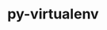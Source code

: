 ---
title: "py-virtualenv"
layout: cache
categories: [package, develop]
meta: {"versions": ["20.24.5", "20.26.5"], "compilers": ["gcc@=11.1.0", "gcc@=11.4.0", "gcc@=13.2.0", "gcc@=9.4.0", "oneapi@=2024.2.1"], "oss": ["ubuntu20.04", "ubuntu22.04", "ubuntu24.04"], "platforms": ["linux"], "targets": ["neoverse_v1", "ppc64le", "x86_64_v3"], "stacks": ["data-vis-sdk", "e4s", "e4s-neoverse_v1", "e4s-oneapi", "e4s-power", "ml-linux-x86_64-rocm", "root"], "num_specs": 90, "num_specs_by_stack": {"root": 90, "e4s-power": 20, "data-vis-sdk": 2, "e4s-neoverse_v1": 20, "e4s": 20, "e4s-oneapi": 18, "ml-linux-x86_64-rocm": 10}}
spec_details: [{"hash": "5zw5tig7sr6nca6qmlfn62o2e3j5mc74", "compiler": "gcc@=9.4.0", "versions": ["20.24.5"], "os": "ubuntu20.04", "platform": "linux", "target": "ppc64le", "variants": ["build_system=python_pip"], "stacks": ["root", "e4s-power"], "size": "-", "tarball": "https://binaries.spack.io/develop/build_cache/linux-ubuntu20.04-ppc64le/gcc-9.4.0/py-virtualenv-20.24.5/linux-ubuntu20.04-ppc64le-gcc-9.4.0-py-virtualenv-20.24.5-5zw5tig7sr6nca6qmlfn62o2e3j5mc74.spack"}, {"hash": "ga2nt3fdn2skw5rvupeswdn3fqwnonno", "compiler": "gcc@=9.4.0", "versions": ["20.26.5"], "os": "ubuntu20.04", "platform": "linux", "target": "ppc64le", "variants": ["build_system=python_pip"], "stacks": ["root", "e4s-power"], "size": "-", "tarball": "https://binaries.spack.io/develop/build_cache/linux-ubuntu20.04-ppc64le/gcc-9.4.0/py-virtualenv-20.26.5/linux-ubuntu20.04-ppc64le-gcc-9.4.0-py-virtualenv-20.26.5-ga2nt3fdn2skw5rvupeswdn3fqwnonno.spack"}, {"hash": "yd3kygeatpv564bemz7iom7unqqyl23g", "compiler": "gcc@=9.4.0", "versions": ["20.24.5"], "os": "ubuntu20.04", "platform": "linux", "target": "ppc64le", "variants": ["build_system=python_pip"], "stacks": ["root", "e4s-power"], "size": "-", "tarball": "https://binaries.spack.io/develop/build_cache/linux-ubuntu20.04-ppc64le/gcc-9.4.0/py-virtualenv-20.24.5/linux-ubuntu20.04-ppc64le-gcc-9.4.0-py-virtualenv-20.24.5-yd3kygeatpv564bemz7iom7unqqyl23g.spack"}, {"hash": "hfoie4fubn27jyhbs5ydcn3amnpjh7b6", "compiler": "gcc@=9.4.0", "versions": ["20.26.5"], "os": "ubuntu20.04", "platform": "linux", "target": "ppc64le", "variants": ["build_system=python_pip"], "stacks": ["root", "e4s-power"], "size": "-", "tarball": "https://binaries.spack.io/develop/build_cache/linux-ubuntu20.04-ppc64le/gcc-9.4.0/py-virtualenv-20.26.5/linux-ubuntu20.04-ppc64le-gcc-9.4.0-py-virtualenv-20.26.5-hfoie4fubn27jyhbs5ydcn3amnpjh7b6.spack"}, {"hash": "7swpr5l4esthw73dvdbpc6hpih3s63jr", "compiler": "gcc@=9.4.0", "versions": ["20.26.5"], "os": "ubuntu20.04", "platform": "linux", "target": "ppc64le", "variants": ["build_system=python_pip"], "stacks": ["root", "e4s-power"], "size": "-", "tarball": "https://binaries.spack.io/develop/build_cache/linux-ubuntu20.04-ppc64le/gcc-9.4.0/py-virtualenv-20.26.5/linux-ubuntu20.04-ppc64le-gcc-9.4.0-py-virtualenv-20.26.5-7swpr5l4esthw73dvdbpc6hpih3s63jr.spack"}, {"hash": "eq274yjxnj4uedmuwbsa34nupfgws2cg", "compiler": "gcc@=9.4.0", "versions": ["20.24.5"], "os": "ubuntu20.04", "platform": "linux", "target": "ppc64le", "variants": ["build_system=python_pip"], "stacks": ["root", "e4s-power"], "size": "-", "tarball": "https://binaries.spack.io/develop/build_cache/linux-ubuntu20.04-ppc64le/gcc-9.4.0/py-virtualenv-20.24.5/linux-ubuntu20.04-ppc64le-gcc-9.4.0-py-virtualenv-20.24.5-eq274yjxnj4uedmuwbsa34nupfgws2cg.spack"}, {"hash": "xy4uirkj6cwoas4r4b77ncffsmtdhw3l", "compiler": "gcc@=9.4.0", "versions": ["20.26.5"], "os": "ubuntu20.04", "platform": "linux", "target": "ppc64le", "variants": ["build_system=python_pip"], "stacks": ["root", "e4s-power"], "size": "-", "tarball": "https://binaries.spack.io/develop/build_cache/linux-ubuntu20.04-ppc64le/gcc-9.4.0/py-virtualenv-20.26.5/linux-ubuntu20.04-ppc64le-gcc-9.4.0-py-virtualenv-20.26.5-xy4uirkj6cwoas4r4b77ncffsmtdhw3l.spack"}, {"hash": "7mntcped3ud7fclf7pilhbbqwcj6czne", "compiler": "gcc@=9.4.0", "versions": ["20.24.5"], "os": "ubuntu20.04", "platform": "linux", "target": "ppc64le", "variants": ["build_system=python_pip"], "stacks": ["root", "e4s-power"], "size": "-", "tarball": "https://binaries.spack.io/develop/build_cache/linux-ubuntu20.04-ppc64le/gcc-9.4.0/py-virtualenv-20.24.5/linux-ubuntu20.04-ppc64le-gcc-9.4.0-py-virtualenv-20.24.5-7mntcped3ud7fclf7pilhbbqwcj6czne.spack"}, {"hash": "ii5iz6hhrhxxrspeqmnlhhl2y247nfz7", "compiler": "gcc@=9.4.0", "versions": ["20.26.5"], "os": "ubuntu20.04", "platform": "linux", "target": "ppc64le", "variants": ["build_system=python_pip"], "stacks": ["root", "e4s-power"], "size": "-", "tarball": "https://binaries.spack.io/develop/build_cache/linux-ubuntu20.04-ppc64le/gcc-9.4.0/py-virtualenv-20.26.5/linux-ubuntu20.04-ppc64le-gcc-9.4.0-py-virtualenv-20.26.5-ii5iz6hhrhxxrspeqmnlhhl2y247nfz7.spack"}, {"hash": "xzgd32jefdzeemvcfqt4ny2pduwma7c4", "compiler": "gcc@=9.4.0", "versions": ["20.26.5"], "os": "ubuntu20.04", "platform": "linux", "target": "ppc64le", "variants": ["build_system=python_pip"], "stacks": ["root", "e4s-power"], "size": "-", "tarball": "https://binaries.spack.io/develop/build_cache/linux-ubuntu20.04-ppc64le/gcc-9.4.0/py-virtualenv-20.26.5/linux-ubuntu20.04-ppc64le-gcc-9.4.0-py-virtualenv-20.26.5-xzgd32jefdzeemvcfqt4ny2pduwma7c4.spack"}, {"hash": "lo34fkxnl3fgwhho5folqumz52radz6g", "compiler": "gcc@=9.4.0", "versions": ["20.26.5"], "os": "ubuntu20.04", "platform": "linux", "target": "ppc64le", "variants": ["build_system=python_pip"], "stacks": ["root", "e4s-power"], "size": "-", "tarball": "https://binaries.spack.io/develop/build_cache/linux-ubuntu20.04-ppc64le/gcc-9.4.0/py-virtualenv-20.26.5/linux-ubuntu20.04-ppc64le-gcc-9.4.0-py-virtualenv-20.26.5-lo34fkxnl3fgwhho5folqumz52radz6g.spack"}, {"hash": "akw44fhun7fxc65u7v64ydi5e5a4sxzl", "compiler": "gcc@=9.4.0", "versions": ["20.26.5"], "os": "ubuntu20.04", "platform": "linux", "target": "ppc64le", "variants": ["build_system=python_pip"], "stacks": ["root", "e4s-power"], "size": "-", "tarball": "https://binaries.spack.io/develop/build_cache/linux-ubuntu20.04-ppc64le/gcc-9.4.0/py-virtualenv-20.26.5/linux-ubuntu20.04-ppc64le-gcc-9.4.0-py-virtualenv-20.26.5-akw44fhun7fxc65u7v64ydi5e5a4sxzl.spack"}, {"hash": "ghvzbox5gacskqh3ddknhvxo4mii6g2t", "compiler": "gcc@=9.4.0", "versions": ["20.24.5"], "os": "ubuntu20.04", "platform": "linux", "target": "ppc64le", "variants": ["build_system=python_pip"], "stacks": ["root", "e4s-power"], "size": "-", "tarball": "https://binaries.spack.io/develop/build_cache/linux-ubuntu20.04-ppc64le/gcc-9.4.0/py-virtualenv-20.24.5/linux-ubuntu20.04-ppc64le-gcc-9.4.0-py-virtualenv-20.24.5-ghvzbox5gacskqh3ddknhvxo4mii6g2t.spack"}, {"hash": "aihykgdy2alo4dwgpcte76w4tgqkmcro", "compiler": "gcc@=9.4.0", "versions": ["20.26.5"], "os": "ubuntu20.04", "platform": "linux", "target": "ppc64le", "variants": ["build_system=python_pip"], "stacks": ["root", "e4s-power"], "size": "-", "tarball": "https://binaries.spack.io/develop/build_cache/linux-ubuntu20.04-ppc64le/gcc-9.4.0/py-virtualenv-20.26.5/linux-ubuntu20.04-ppc64le-gcc-9.4.0-py-virtualenv-20.26.5-aihykgdy2alo4dwgpcte76w4tgqkmcro.spack"}, {"hash": "vfpl4qvjikkuxlyib4fc5wiou5kltusl", "compiler": "gcc@=9.4.0", "versions": ["20.26.5"], "os": "ubuntu20.04", "platform": "linux", "target": "ppc64le", "variants": ["build_system=python_pip"], "stacks": ["root", "e4s-power"], "size": "-", "tarball": "https://binaries.spack.io/develop/build_cache/linux-ubuntu20.04-ppc64le/gcc-9.4.0/py-virtualenv-20.26.5/linux-ubuntu20.04-ppc64le-gcc-9.4.0-py-virtualenv-20.26.5-vfpl4qvjikkuxlyib4fc5wiou5kltusl.spack"}, {"hash": "eg76tscvj6u4c7ty3ns3n6c54gfwp2j7", "compiler": "gcc@=9.4.0", "versions": ["20.24.5"], "os": "ubuntu20.04", "platform": "linux", "target": "ppc64le", "variants": ["build_system=python_pip"], "stacks": ["root", "e4s-power"], "size": "-", "tarball": "https://binaries.spack.io/develop/build_cache/linux-ubuntu20.04-ppc64le/gcc-9.4.0/py-virtualenv-20.24.5/linux-ubuntu20.04-ppc64le-gcc-9.4.0-py-virtualenv-20.24.5-eg76tscvj6u4c7ty3ns3n6c54gfwp2j7.spack"}, {"hash": "pqzaoy33o4lau7576vr4g5oxw2mnk4ig", "compiler": "gcc@=9.4.0", "versions": ["20.26.5"], "os": "ubuntu20.04", "platform": "linux", "target": "ppc64le", "variants": ["build_system=python_pip"], "stacks": ["root", "e4s-power"], "size": "-", "tarball": "https://binaries.spack.io/develop/build_cache/linux-ubuntu20.04-ppc64le/gcc-9.4.0/py-virtualenv-20.26.5/linux-ubuntu20.04-ppc64le-gcc-9.4.0-py-virtualenv-20.26.5-pqzaoy33o4lau7576vr4g5oxw2mnk4ig.spack"}, {"hash": "hrfxt6o67sovt43udqi2ugxa4fuhzitj", "compiler": "gcc@=9.4.0", "versions": ["20.26.5"], "os": "ubuntu20.04", "platform": "linux", "target": "ppc64le", "variants": ["build_system=python_pip"], "stacks": ["root", "e4s-power"], "size": "-", "tarball": "https://binaries.spack.io/develop/build_cache/linux-ubuntu20.04-ppc64le/gcc-9.4.0/py-virtualenv-20.26.5/linux-ubuntu20.04-ppc64le-gcc-9.4.0-py-virtualenv-20.26.5-hrfxt6o67sovt43udqi2ugxa4fuhzitj.spack"}, {"hash": "5zmzng6aoqwsttt5tyqnttpa4ypnj2j5", "compiler": "gcc@=9.4.0", "versions": ["20.24.5"], "os": "ubuntu20.04", "platform": "linux", "target": "ppc64le", "variants": ["build_system=python_pip"], "stacks": ["root", "e4s-power"], "size": "-", "tarball": "https://binaries.spack.io/develop/build_cache/linux-ubuntu20.04-ppc64le/gcc-9.4.0/py-virtualenv-20.24.5/linux-ubuntu20.04-ppc64le-gcc-9.4.0-py-virtualenv-20.24.5-5zmzng6aoqwsttt5tyqnttpa4ypnj2j5.spack"}, {"hash": "73f4i5qpjot7m4iyit53esq45qklenmh", "compiler": "gcc@=9.4.0", "versions": ["20.24.5"], "os": "ubuntu20.04", "platform": "linux", "target": "ppc64le", "variants": ["build_system=python_pip"], "stacks": ["root", "e4s-power"], "size": "-", "tarball": "https://binaries.spack.io/develop/build_cache/linux-ubuntu20.04-ppc64le/gcc-9.4.0/py-virtualenv-20.24.5/linux-ubuntu20.04-ppc64le-gcc-9.4.0-py-virtualenv-20.24.5-73f4i5qpjot7m4iyit53esq45qklenmh.spack"}, {"hash": "2v23obfu42cs72e5swepd6hprohygq63", "compiler": "gcc@=11.1.0", "versions": ["20.24.5"], "os": "ubuntu20.04", "platform": "linux", "target": "x86_64_v3", "variants": ["build_system=python_pip"], "stacks": ["data-vis-sdk", "root"], "size": "-", "tarball": "https://binaries.spack.io/develop/build_cache/linux-ubuntu20.04-x86_64_v3/gcc-11.1.0/py-virtualenv-20.24.5/linux-ubuntu20.04-x86_64_v3-gcc-11.1.0-py-virtualenv-20.24.5-2v23obfu42cs72e5swepd6hprohygq63.spack"}, {"hash": "nh7extg4yggpge3xqv7a6e2tzlim6opo", "compiler": "gcc@=11.1.0", "versions": ["20.24.5"], "os": "ubuntu20.04", "platform": "linux", "target": "x86_64_v3", "variants": ["build_system=python_pip"], "stacks": ["data-vis-sdk", "root"], "size": "-", "tarball": "https://binaries.spack.io/develop/build_cache/linux-ubuntu20.04-x86_64_v3/gcc-11.1.0/py-virtualenv-20.24.5/linux-ubuntu20.04-x86_64_v3-gcc-11.1.0-py-virtualenv-20.24.5-nh7extg4yggpge3xqv7a6e2tzlim6opo.spack"}, {"hash": "7e4gtxfdgbmi3v2conrus2mhiefv4p5q", "compiler": "gcc@=11.4.0", "versions": ["20.24.5"], "os": "ubuntu22.04", "platform": "linux", "target": "neoverse_v1", "variants": ["build_system=python_pip"], "stacks": ["root", "e4s-neoverse_v1"], "size": "-", "tarball": "https://binaries.spack.io/develop/build_cache/linux-ubuntu22.04-neoverse_v1/gcc-11.4.0/py-virtualenv-20.24.5/linux-ubuntu22.04-neoverse_v1-gcc-11.4.0-py-virtualenv-20.24.5-7e4gtxfdgbmi3v2conrus2mhiefv4p5q.spack"}, {"hash": "het6vguc65ux3jyfdygauyfoga2wxb2x", "compiler": "gcc@=11.4.0", "versions": ["20.26.5"], "os": "ubuntu22.04", "platform": "linux", "target": "neoverse_v1", "variants": ["build_system=python_pip"], "stacks": ["root", "e4s-neoverse_v1"], "size": "-", "tarball": "https://binaries.spack.io/develop/build_cache/linux-ubuntu22.04-neoverse_v1/gcc-11.4.0/py-virtualenv-20.26.5/linux-ubuntu22.04-neoverse_v1-gcc-11.4.0-py-virtualenv-20.26.5-het6vguc65ux3jyfdygauyfoga2wxb2x.spack"}, {"hash": "f6b2y6ac3q23snksd5pa4gh6em4txnzu", "compiler": "gcc@=11.4.0", "versions": ["20.24.5"], "os": "ubuntu22.04", "platform": "linux", "target": "neoverse_v1", "variants": ["build_system=python_pip"], "stacks": ["root", "e4s-neoverse_v1"], "size": "-", "tarball": "https://binaries.spack.io/develop/build_cache/linux-ubuntu22.04-neoverse_v1/gcc-11.4.0/py-virtualenv-20.24.5/linux-ubuntu22.04-neoverse_v1-gcc-11.4.0-py-virtualenv-20.24.5-f6b2y6ac3q23snksd5pa4gh6em4txnzu.spack"}, {"hash": "wamaamlo6oem73227yzvwy47bucldbdc", "compiler": "gcc@=11.4.0", "versions": ["20.26.5"], "os": "ubuntu22.04", "platform": "linux", "target": "neoverse_v1", "variants": ["build_system=python_pip"], "stacks": ["root", "e4s-neoverse_v1"], "size": "-", "tarball": "https://binaries.spack.io/develop/build_cache/linux-ubuntu22.04-neoverse_v1/gcc-11.4.0/py-virtualenv-20.26.5/linux-ubuntu22.04-neoverse_v1-gcc-11.4.0-py-virtualenv-20.26.5-wamaamlo6oem73227yzvwy47bucldbdc.spack"}, {"hash": "tndxjdtzy5wup36wt3npi6ucbazdkhag", "compiler": "gcc@=11.4.0", "versions": ["20.24.5"], "os": "ubuntu22.04", "platform": "linux", "target": "neoverse_v1", "variants": ["build_system=python_pip"], "stacks": ["root", "e4s-neoverse_v1"], "size": "-", "tarball": "https://binaries.spack.io/develop/build_cache/linux-ubuntu22.04-neoverse_v1/gcc-11.4.0/py-virtualenv-20.24.5/linux-ubuntu22.04-neoverse_v1-gcc-11.4.0-py-virtualenv-20.24.5-tndxjdtzy5wup36wt3npi6ucbazdkhag.spack"}, {"hash": "5qsrdgr7anyrtpnsgep3tcl7yzehhw4e", "compiler": "gcc@=11.4.0", "versions": ["20.26.5"], "os": "ubuntu22.04", "platform": "linux", "target": "neoverse_v1", "variants": ["build_system=python_pip"], "stacks": ["root", "e4s-neoverse_v1"], "size": "-", "tarball": "https://binaries.spack.io/develop/build_cache/linux-ubuntu22.04-neoverse_v1/gcc-11.4.0/py-virtualenv-20.26.5/linux-ubuntu22.04-neoverse_v1-gcc-11.4.0-py-virtualenv-20.26.5-5qsrdgr7anyrtpnsgep3tcl7yzehhw4e.spack"}, {"hash": "s3kldgyvjal6v3v4jixiaxdepsf36mhh", "compiler": "gcc@=11.4.0", "versions": ["20.26.5"], "os": "ubuntu22.04", "platform": "linux", "target": "neoverse_v1", "variants": ["build_system=python_pip"], "stacks": ["root", "e4s-neoverse_v1"], "size": "-", "tarball": "https://binaries.spack.io/develop/build_cache/linux-ubuntu22.04-neoverse_v1/gcc-11.4.0/py-virtualenv-20.26.5/linux-ubuntu22.04-neoverse_v1-gcc-11.4.0-py-virtualenv-20.26.5-s3kldgyvjal6v3v4jixiaxdepsf36mhh.spack"}, {"hash": "f6zqsjn3umv4hqf3npxxfjwmxhfx5aqk", "compiler": "gcc@=11.4.0", "versions": ["20.24.5"], "os": "ubuntu22.04", "platform": "linux", "target": "neoverse_v1", "variants": ["build_system=python_pip"], "stacks": ["root", "e4s-neoverse_v1"], "size": "-", "tarball": "https://binaries.spack.io/develop/build_cache/linux-ubuntu22.04-neoverse_v1/gcc-11.4.0/py-virtualenv-20.24.5/linux-ubuntu22.04-neoverse_v1-gcc-11.4.0-py-virtualenv-20.24.5-f6zqsjn3umv4hqf3npxxfjwmxhfx5aqk.spack"}, {"hash": "eaqotprr4iyt24xrq2fepolvcq27ywgt", "compiler": "gcc@=11.4.0", "versions": ["20.26.5"], "os": "ubuntu22.04", "platform": "linux", "target": "neoverse_v1", "variants": ["build_system=python_pip"], "stacks": ["root", "e4s-neoverse_v1"], "size": "-", "tarball": "https://binaries.spack.io/develop/build_cache/linux-ubuntu22.04-neoverse_v1/gcc-11.4.0/py-virtualenv-20.26.5/linux-ubuntu22.04-neoverse_v1-gcc-11.4.0-py-virtualenv-20.26.5-eaqotprr4iyt24xrq2fepolvcq27ywgt.spack"}, {"hash": "5wtrhzknnxhcaruvcvghqrvnbbdbntid", "compiler": "gcc@=11.4.0", "versions": ["20.26.5"], "os": "ubuntu22.04", "platform": "linux", "target": "neoverse_v1", "variants": ["build_system=python_pip"], "stacks": ["root", "e4s-neoverse_v1"], "size": "-", "tarball": "https://binaries.spack.io/develop/build_cache/linux-ubuntu22.04-neoverse_v1/gcc-11.4.0/py-virtualenv-20.26.5/linux-ubuntu22.04-neoverse_v1-gcc-11.4.0-py-virtualenv-20.26.5-5wtrhzknnxhcaruvcvghqrvnbbdbntid.spack"}, {"hash": "tfgw3ibi6bp52oaysbusjrhirkwcsxay", "compiler": "gcc@=11.4.0", "versions": ["20.26.5"], "os": "ubuntu22.04", "platform": "linux", "target": "neoverse_v1", "variants": ["build_system=python_pip"], "stacks": ["root", "e4s-neoverse_v1"], "size": "-", "tarball": "https://binaries.spack.io/develop/build_cache/linux-ubuntu22.04-neoverse_v1/gcc-11.4.0/py-virtualenv-20.26.5/linux-ubuntu22.04-neoverse_v1-gcc-11.4.0-py-virtualenv-20.26.5-tfgw3ibi6bp52oaysbusjrhirkwcsxay.spack"}, {"hash": "35wk2i7gbm6ancngk4cxt5xfpu26oosf", "compiler": "gcc@=11.4.0", "versions": ["20.26.5"], "os": "ubuntu22.04", "platform": "linux", "target": "neoverse_v1", "variants": ["build_system=python_pip"], "stacks": ["root", "e4s-neoverse_v1"], "size": "-", "tarball": "https://binaries.spack.io/develop/build_cache/linux-ubuntu22.04-neoverse_v1/gcc-11.4.0/py-virtualenv-20.26.5/linux-ubuntu22.04-neoverse_v1-gcc-11.4.0-py-virtualenv-20.26.5-35wk2i7gbm6ancngk4cxt5xfpu26oosf.spack"}, {"hash": "bz2wusj5ndbi7wwjfyr476jmaehjbuki", "compiler": "gcc@=11.4.0", "versions": ["20.26.5"], "os": "ubuntu22.04", "platform": "linux", "target": "neoverse_v1", "variants": ["build_system=python_pip"], "stacks": ["root", "e4s-neoverse_v1"], "size": "-", "tarball": "https://binaries.spack.io/develop/build_cache/linux-ubuntu22.04-neoverse_v1/gcc-11.4.0/py-virtualenv-20.26.5/linux-ubuntu22.04-neoverse_v1-gcc-11.4.0-py-virtualenv-20.26.5-bz2wusj5ndbi7wwjfyr476jmaehjbuki.spack"}, {"hash": "gi4uaoceu5ypcvdra5edep3wr72zwbm5", "compiler": "gcc@=11.4.0", "versions": ["20.26.5"], "os": "ubuntu22.04", "platform": "linux", "target": "neoverse_v1", "variants": ["build_system=python_pip"], "stacks": ["root", "e4s-neoverse_v1"], "size": "-", "tarball": "https://binaries.spack.io/develop/build_cache/linux-ubuntu22.04-neoverse_v1/gcc-11.4.0/py-virtualenv-20.26.5/linux-ubuntu22.04-neoverse_v1-gcc-11.4.0-py-virtualenv-20.26.5-gi4uaoceu5ypcvdra5edep3wr72zwbm5.spack"}, {"hash": "kbmjn2fua7ccp7dc64pyojve5ybr42bb", "compiler": "gcc@=11.4.0", "versions": ["20.24.5"], "os": "ubuntu22.04", "platform": "linux", "target": "neoverse_v1", "variants": ["build_system=python_pip"], "stacks": ["root", "e4s-neoverse_v1"], "size": "-", "tarball": "https://binaries.spack.io/develop/build_cache/linux-ubuntu22.04-neoverse_v1/gcc-11.4.0/py-virtualenv-20.24.5/linux-ubuntu22.04-neoverse_v1-gcc-11.4.0-py-virtualenv-20.24.5-kbmjn2fua7ccp7dc64pyojve5ybr42bb.spack"}, {"hash": "m2nw7ys4kgmtd2jsplm2urzyj6n7iaqt", "compiler": "gcc@=11.4.0", "versions": ["20.24.5"], "os": "ubuntu22.04", "platform": "linux", "target": "neoverse_v1", "variants": ["build_system=python_pip"], "stacks": ["root", "e4s-neoverse_v1"], "size": "-", "tarball": "https://binaries.spack.io/develop/build_cache/linux-ubuntu22.04-neoverse_v1/gcc-11.4.0/py-virtualenv-20.24.5/linux-ubuntu22.04-neoverse_v1-gcc-11.4.0-py-virtualenv-20.24.5-m2nw7ys4kgmtd2jsplm2urzyj6n7iaqt.spack"}, {"hash": "riu2n6dbyj5diampcpotvaknl7rkp6cn", "compiler": "gcc@=11.4.0", "versions": ["20.26.5"], "os": "ubuntu22.04", "platform": "linux", "target": "neoverse_v1", "variants": ["build_system=python_pip"], "stacks": ["root", "e4s-neoverse_v1"], "size": "-", "tarball": "https://binaries.spack.io/develop/build_cache/linux-ubuntu22.04-neoverse_v1/gcc-11.4.0/py-virtualenv-20.26.5/linux-ubuntu22.04-neoverse_v1-gcc-11.4.0-py-virtualenv-20.26.5-riu2n6dbyj5diampcpotvaknl7rkp6cn.spack"}, {"hash": "ral6ophiu6hn5jgztn5jbiiiatanndbd", "compiler": "gcc@=11.4.0", "versions": ["20.26.5"], "os": "ubuntu22.04", "platform": "linux", "target": "neoverse_v1", "variants": ["build_system=python_pip"], "stacks": ["root", "e4s-neoverse_v1"], "size": "-", "tarball": "https://binaries.spack.io/develop/build_cache/linux-ubuntu22.04-neoverse_v1/gcc-11.4.0/py-virtualenv-20.26.5/linux-ubuntu22.04-neoverse_v1-gcc-11.4.0-py-virtualenv-20.26.5-ral6ophiu6hn5jgztn5jbiiiatanndbd.spack"}, {"hash": "scqfmhmgacthcghfqjjn7mkzhrsarkhn", "compiler": "gcc@=11.4.0", "versions": ["20.24.5"], "os": "ubuntu22.04", "platform": "linux", "target": "neoverse_v1", "variants": ["build_system=python_pip"], "stacks": ["root", "e4s-neoverse_v1"], "size": "-", "tarball": "https://binaries.spack.io/develop/build_cache/linux-ubuntu22.04-neoverse_v1/gcc-11.4.0/py-virtualenv-20.24.5/linux-ubuntu22.04-neoverse_v1-gcc-11.4.0-py-virtualenv-20.24.5-scqfmhmgacthcghfqjjn7mkzhrsarkhn.spack"}, {"hash": "axbr7umfmfe2dt6dcv2uvaxc2xeyeobz", "compiler": "gcc@=11.4.0", "versions": ["20.24.5"], "os": "ubuntu22.04", "platform": "linux", "target": "neoverse_v1", "variants": ["build_system=python_pip"], "stacks": ["root", "e4s-neoverse_v1"], "size": "-", "tarball": "https://binaries.spack.io/develop/build_cache/linux-ubuntu22.04-neoverse_v1/gcc-11.4.0/py-virtualenv-20.24.5/linux-ubuntu22.04-neoverse_v1-gcc-11.4.0-py-virtualenv-20.24.5-axbr7umfmfe2dt6dcv2uvaxc2xeyeobz.spack"}, {"hash": "iluk2apxxzlhleht3u52ars6xcbft6zl", "compiler": "gcc@=11.4.0", "versions": ["20.26.5"], "os": "ubuntu22.04", "platform": "linux", "target": "x86_64_v3", "variants": ["build_system=python_pip"], "stacks": ["root", "e4s"], "size": "-", "tarball": "https://binaries.spack.io/develop/build_cache/linux-ubuntu22.04-x86_64_v3/gcc-11.4.0/py-virtualenv-20.26.5/linux-ubuntu22.04-x86_64_v3-gcc-11.4.0-py-virtualenv-20.26.5-iluk2apxxzlhleht3u52ars6xcbft6zl.spack"}, {"hash": "jysqqudkefy53wr4xiw7jh4hnfqwrnua", "compiler": "gcc@=11.4.0", "versions": ["20.26.5"], "os": "ubuntu22.04", "platform": "linux", "target": "x86_64_v3", "variants": ["build_system=python_pip"], "stacks": ["root", "e4s"], "size": "-", "tarball": "https://binaries.spack.io/develop/build_cache/linux-ubuntu22.04-x86_64_v3/gcc-11.4.0/py-virtualenv-20.26.5/linux-ubuntu22.04-x86_64_v3-gcc-11.4.0-py-virtualenv-20.26.5-jysqqudkefy53wr4xiw7jh4hnfqwrnua.spack"}, {"hash": "i477pqfwfplhoupiaog6gscob4qpuiw5", "compiler": "gcc@=11.4.0", "versions": ["20.26.5"], "os": "ubuntu22.04", "platform": "linux", "target": "x86_64_v3", "variants": ["build_system=python_pip"], "stacks": ["root", "e4s"], "size": "-", "tarball": "https://binaries.spack.io/develop/build_cache/linux-ubuntu22.04-x86_64_v3/gcc-11.4.0/py-virtualenv-20.26.5/linux-ubuntu22.04-x86_64_v3-gcc-11.4.0-py-virtualenv-20.26.5-i477pqfwfplhoupiaog6gscob4qpuiw5.spack"}, {"hash": "2yb6jvajgi7xyiujixjptpudio44o72y", "compiler": "gcc@=11.4.0", "versions": ["20.24.5"], "os": "ubuntu22.04", "platform": "linux", "target": "x86_64_v3", "variants": ["build_system=python_pip"], "stacks": ["root", "e4s"], "size": "-", "tarball": "https://binaries.spack.io/develop/build_cache/linux-ubuntu22.04-x86_64_v3/gcc-11.4.0/py-virtualenv-20.24.5/linux-ubuntu22.04-x86_64_v3-gcc-11.4.0-py-virtualenv-20.24.5-2yb6jvajgi7xyiujixjptpudio44o72y.spack"}, {"hash": "lbfkvgjvvvbafpgupuynnmqn4ycyayxw", "compiler": "gcc@=11.4.0", "versions": ["20.24.5"], "os": "ubuntu22.04", "platform": "linux", "target": "x86_64_v3", "variants": ["build_system=python_pip"], "stacks": ["root", "e4s"], "size": "-", "tarball": "https://binaries.spack.io/develop/build_cache/linux-ubuntu22.04-x86_64_v3/gcc-11.4.0/py-virtualenv-20.24.5/linux-ubuntu22.04-x86_64_v3-gcc-11.4.0-py-virtualenv-20.24.5-lbfkvgjvvvbafpgupuynnmqn4ycyayxw.spack"}, {"hash": "vh5or3ryhzidw3wlmrdbpam4iaffygod", "compiler": "gcc@=11.4.0", "versions": ["20.26.5"], "os": "ubuntu22.04", "platform": "linux", "target": "x86_64_v3", "variants": ["build_system=python_pip"], "stacks": ["root", "e4s"], "size": "-", "tarball": "https://binaries.spack.io/develop/build_cache/linux-ubuntu22.04-x86_64_v3/gcc-11.4.0/py-virtualenv-20.26.5/linux-ubuntu22.04-x86_64_v3-gcc-11.4.0-py-virtualenv-20.26.5-vh5or3ryhzidw3wlmrdbpam4iaffygod.spack"}, {"hash": "utrxbgwvdwqe2qkafhqqlcctat6gjjlf", "compiler": "gcc@=11.4.0", "versions": ["20.24.5"], "os": "ubuntu22.04", "platform": "linux", "target": "x86_64_v3", "variants": ["build_system=python_pip"], "stacks": ["root", "e4s"], "size": "-", "tarball": "https://binaries.spack.io/develop/build_cache/linux-ubuntu22.04-x86_64_v3/gcc-11.4.0/py-virtualenv-20.24.5/linux-ubuntu22.04-x86_64_v3-gcc-11.4.0-py-virtualenv-20.24.5-utrxbgwvdwqe2qkafhqqlcctat6gjjlf.spack"}, {"hash": "bvg7fk4ie6gnl6euaardmst6a6cbdird", "compiler": "gcc@=11.4.0", "versions": ["20.26.5"], "os": "ubuntu22.04", "platform": "linux", "target": "x86_64_v3", "variants": ["build_system=python_pip"], "stacks": ["root", "e4s"], "size": "-", "tarball": "https://binaries.spack.io/develop/build_cache/linux-ubuntu22.04-x86_64_v3/gcc-11.4.0/py-virtualenv-20.26.5/linux-ubuntu22.04-x86_64_v3-gcc-11.4.0-py-virtualenv-20.26.5-bvg7fk4ie6gnl6euaardmst6a6cbdird.spack"}, {"hash": "j6kessofdb23tbz3cfivxvq2rtoimsat", "compiler": "gcc@=11.4.0", "versions": ["20.24.5"], "os": "ubuntu22.04", "platform": "linux", "target": "x86_64_v3", "variants": ["build_system=python_pip"], "stacks": ["root", "e4s"], "size": "-", "tarball": "https://binaries.spack.io/develop/build_cache/linux-ubuntu22.04-x86_64_v3/gcc-11.4.0/py-virtualenv-20.24.5/linux-ubuntu22.04-x86_64_v3-gcc-11.4.0-py-virtualenv-20.24.5-j6kessofdb23tbz3cfivxvq2rtoimsat.spack"}, {"hash": "54asayjlx3gq6s3a74whubw44glpp434", "compiler": "gcc@=11.4.0", "versions": ["20.24.5"], "os": "ubuntu22.04", "platform": "linux", "target": "x86_64_v3", "variants": ["build_system=python_pip"], "stacks": ["root", "e4s"], "size": "-", "tarball": "https://binaries.spack.io/develop/build_cache/linux-ubuntu22.04-x86_64_v3/gcc-11.4.0/py-virtualenv-20.24.5/linux-ubuntu22.04-x86_64_v3-gcc-11.4.0-py-virtualenv-20.24.5-54asayjlx3gq6s3a74whubw44glpp434.spack"}, {"hash": "lekzhpzmth2znie6fzn63kmhsg24ex2y", "compiler": "gcc@=11.4.0", "versions": ["20.24.5"], "os": "ubuntu22.04", "platform": "linux", "target": "x86_64_v3", "variants": ["build_system=python_pip"], "stacks": ["root", "e4s"], "size": "-", "tarball": "https://binaries.spack.io/develop/build_cache/linux-ubuntu22.04-x86_64_v3/gcc-11.4.0/py-virtualenv-20.24.5/linux-ubuntu22.04-x86_64_v3-gcc-11.4.0-py-virtualenv-20.24.5-lekzhpzmth2znie6fzn63kmhsg24ex2y.spack"}, {"hash": "4n2brwsn56xhfdipjigtrge2jc2bnoad", "compiler": "gcc@=11.4.0", "versions": ["20.26.5"], "os": "ubuntu22.04", "platform": "linux", "target": "x86_64_v3", "variants": ["build_system=python_pip"], "stacks": ["root", "e4s"], "size": "-", "tarball": "https://binaries.spack.io/develop/build_cache/linux-ubuntu22.04-x86_64_v3/gcc-11.4.0/py-virtualenv-20.26.5/linux-ubuntu22.04-x86_64_v3-gcc-11.4.0-py-virtualenv-20.26.5-4n2brwsn56xhfdipjigtrge2jc2bnoad.spack"}, {"hash": "ldiwo66akxs7iuz5uvbza46qpdx2yjf6", "compiler": "gcc@=11.4.0", "versions": ["20.26.5"], "os": "ubuntu22.04", "platform": "linux", "target": "x86_64_v3", "variants": ["build_system=python_pip"], "stacks": ["root", "e4s"], "size": "-", "tarball": "https://binaries.spack.io/develop/build_cache/linux-ubuntu22.04-x86_64_v3/gcc-11.4.0/py-virtualenv-20.26.5/linux-ubuntu22.04-x86_64_v3-gcc-11.4.0-py-virtualenv-20.26.5-ldiwo66akxs7iuz5uvbza46qpdx2yjf6.spack"}, {"hash": "cmsnkltp5zievo5sekp4o7mx5xburb4g", "compiler": "gcc@=11.4.0", "versions": ["20.24.5"], "os": "ubuntu22.04", "platform": "linux", "target": "x86_64_v3", "variants": ["build_system=python_pip"], "stacks": ["root", "e4s"], "size": "-", "tarball": "https://binaries.spack.io/develop/build_cache/linux-ubuntu22.04-x86_64_v3/gcc-11.4.0/py-virtualenv-20.24.5/linux-ubuntu22.04-x86_64_v3-gcc-11.4.0-py-virtualenv-20.24.5-cmsnkltp5zievo5sekp4o7mx5xburb4g.spack"}, {"hash": "hi6a26gjekdcmja6za72kznix2g4ogl3", "compiler": "gcc@=11.4.0", "versions": ["20.24.5"], "os": "ubuntu22.04", "platform": "linux", "target": "x86_64_v3", "variants": ["build_system=python_pip"], "stacks": ["root", "e4s"], "size": "-", "tarball": "https://binaries.spack.io/develop/build_cache/linux-ubuntu22.04-x86_64_v3/gcc-11.4.0/py-virtualenv-20.24.5/linux-ubuntu22.04-x86_64_v3-gcc-11.4.0-py-virtualenv-20.24.5-hi6a26gjekdcmja6za72kznix2g4ogl3.spack"}, {"hash": "6fzgqoisbfrdc2leh6l6stmkttljtmvt", "compiler": "gcc@=11.4.0", "versions": ["20.26.5"], "os": "ubuntu22.04", "platform": "linux", "target": "x86_64_v3", "variants": ["build_system=python_pip"], "stacks": ["root", "e4s"], "size": "-", "tarball": "https://binaries.spack.io/develop/build_cache/linux-ubuntu22.04-x86_64_v3/gcc-11.4.0/py-virtualenv-20.26.5/linux-ubuntu22.04-x86_64_v3-gcc-11.4.0-py-virtualenv-20.26.5-6fzgqoisbfrdc2leh6l6stmkttljtmvt.spack"}, {"hash": "eddmwopsstk2njn5tmbgut6dtosfy2vn", "compiler": "gcc@=11.4.0", "versions": ["20.24.5"], "os": "ubuntu22.04", "platform": "linux", "target": "x86_64_v3", "variants": ["build_system=python_pip"], "stacks": ["root", "e4s"], "size": "-", "tarball": "https://binaries.spack.io/develop/build_cache/linux-ubuntu22.04-x86_64_v3/gcc-11.4.0/py-virtualenv-20.24.5/linux-ubuntu22.04-x86_64_v3-gcc-11.4.0-py-virtualenv-20.24.5-eddmwopsstk2njn5tmbgut6dtosfy2vn.spack"}, {"hash": "xpzylr6fqveajj5hltn7imhi4fqf2ftg", "compiler": "gcc@=11.4.0", "versions": ["20.26.5"], "os": "ubuntu22.04", "platform": "linux", "target": "x86_64_v3", "variants": ["build_system=python_pip"], "stacks": ["root", "e4s"], "size": "-", "tarball": "https://binaries.spack.io/develop/build_cache/linux-ubuntu22.04-x86_64_v3/gcc-11.4.0/py-virtualenv-20.26.5/linux-ubuntu22.04-x86_64_v3-gcc-11.4.0-py-virtualenv-20.26.5-xpzylr6fqveajj5hltn7imhi4fqf2ftg.spack"}, {"hash": "fgzvzbotbxd2quin4vpexrtl4ckyfbe5", "compiler": "gcc@=11.4.0", "versions": ["20.26.5"], "os": "ubuntu22.04", "platform": "linux", "target": "x86_64_v3", "variants": ["build_system=python_pip"], "stacks": ["root", "e4s"], "size": "-", "tarball": "https://binaries.spack.io/develop/build_cache/linux-ubuntu22.04-x86_64_v3/gcc-11.4.0/py-virtualenv-20.26.5/linux-ubuntu22.04-x86_64_v3-gcc-11.4.0-py-virtualenv-20.26.5-fgzvzbotbxd2quin4vpexrtl4ckyfbe5.spack"}, {"hash": "vfivf4h5i5ey6ziswcqnjp2qhm3yasyo", "compiler": "gcc@=11.4.0", "versions": ["20.24.5"], "os": "ubuntu22.04", "platform": "linux", "target": "x86_64_v3", "variants": ["build_system=python_pip"], "stacks": ["root", "e4s"], "size": "-", "tarball": "https://binaries.spack.io/develop/build_cache/linux-ubuntu22.04-x86_64_v3/gcc-11.4.0/py-virtualenv-20.24.5/linux-ubuntu22.04-x86_64_v3-gcc-11.4.0-py-virtualenv-20.24.5-vfivf4h5i5ey6ziswcqnjp2qhm3yasyo.spack"}, {"hash": "z2vwrzde7nbmqzxylk553e3gc5n7dzer", "compiler": "oneapi@=2024.2.1", "versions": ["20.26.5"], "os": "ubuntu22.04", "platform": "linux", "target": "x86_64_v3", "variants": ["build_system=python_pip"], "stacks": ["root", "e4s-oneapi"], "size": "-", "tarball": "https://binaries.spack.io/develop/build_cache/linux-ubuntu22.04-x86_64_v3/oneapi-2024.2.1/py-virtualenv-20.26.5/linux-ubuntu22.04-x86_64_v3-oneapi-2024.2.1-py-virtualenv-20.26.5-z2vwrzde7nbmqzxylk553e3gc5n7dzer.spack"}, {"hash": "eudpvlsx3hqhxs3mzvvmguhymlomqrsy", "compiler": "oneapi@=2024.2.1", "versions": ["20.26.5"], "os": "ubuntu22.04", "platform": "linux", "target": "x86_64_v3", "variants": ["build_system=python_pip"], "stacks": ["root", "e4s-oneapi"], "size": "-", "tarball": "https://binaries.spack.io/develop/build_cache/linux-ubuntu22.04-x86_64_v3/oneapi-2024.2.1/py-virtualenv-20.26.5/linux-ubuntu22.04-x86_64_v3-oneapi-2024.2.1-py-virtualenv-20.26.5-eudpvlsx3hqhxs3mzvvmguhymlomqrsy.spack"}, {"hash": "fynchbedrx3furvynugkacomp7ybdosl", "compiler": "oneapi@=2024.2.1", "versions": ["20.24.5"], "os": "ubuntu22.04", "platform": "linux", "target": "x86_64_v3", "variants": ["build_system=python_pip"], "stacks": ["root", "e4s-oneapi"], "size": "-", "tarball": "https://binaries.spack.io/develop/build_cache/linux-ubuntu22.04-x86_64_v3/oneapi-2024.2.1/py-virtualenv-20.24.5/linux-ubuntu22.04-x86_64_v3-oneapi-2024.2.1-py-virtualenv-20.24.5-fynchbedrx3furvynugkacomp7ybdosl.spack"}, {"hash": "ykyx4vqktkmw44i5jjfeionxqqxkdybv", "compiler": "oneapi@=2024.2.1", "versions": ["20.24.5"], "os": "ubuntu22.04", "platform": "linux", "target": "x86_64_v3", "variants": ["build_system=python_pip"], "stacks": ["root", "e4s-oneapi"], "size": "-", "tarball": "https://binaries.spack.io/develop/build_cache/linux-ubuntu22.04-x86_64_v3/oneapi-2024.2.1/py-virtualenv-20.24.5/linux-ubuntu22.04-x86_64_v3-oneapi-2024.2.1-py-virtualenv-20.24.5-ykyx4vqktkmw44i5jjfeionxqqxkdybv.spack"}, {"hash": "og4atrnplf45mo42mbwarrrshgaxdnv3", "compiler": "oneapi@=2024.2.1", "versions": ["20.24.5"], "os": "ubuntu22.04", "platform": "linux", "target": "x86_64_v3", "variants": ["build_system=python_pip"], "stacks": ["root", "e4s-oneapi"], "size": "-", "tarball": "https://binaries.spack.io/develop/build_cache/linux-ubuntu22.04-x86_64_v3/oneapi-2024.2.1/py-virtualenv-20.24.5/linux-ubuntu22.04-x86_64_v3-oneapi-2024.2.1-py-virtualenv-20.24.5-og4atrnplf45mo42mbwarrrshgaxdnv3.spack"}, {"hash": "vkpbvlife66ulkktxexmazocz2defxtp", "compiler": "oneapi@=2024.2.1", "versions": ["20.24.5"], "os": "ubuntu22.04", "platform": "linux", "target": "x86_64_v3", "variants": ["build_system=python_pip"], "stacks": ["root", "e4s-oneapi"], "size": "-", "tarball": "https://binaries.spack.io/develop/build_cache/linux-ubuntu22.04-x86_64_v3/oneapi-2024.2.1/py-virtualenv-20.24.5/linux-ubuntu22.04-x86_64_v3-oneapi-2024.2.1-py-virtualenv-20.24.5-vkpbvlife66ulkktxexmazocz2defxtp.spack"}, {"hash": "674rmmfckgta5s36jzglcihh4fmgrofu", "compiler": "oneapi@=2024.2.1", "versions": ["20.26.5"], "os": "ubuntu22.04", "platform": "linux", "target": "x86_64_v3", "variants": ["build_system=python_pip"], "stacks": ["root", "e4s-oneapi"], "size": "-", "tarball": "https://binaries.spack.io/develop/build_cache/linux-ubuntu22.04-x86_64_v3/oneapi-2024.2.1/py-virtualenv-20.26.5/linux-ubuntu22.04-x86_64_v3-oneapi-2024.2.1-py-virtualenv-20.26.5-674rmmfckgta5s36jzglcihh4fmgrofu.spack"}, {"hash": "rxrt7gr3vmfsyebxnq3aqy6zrnhzesxo", "compiler": "oneapi@=2024.2.1", "versions": ["20.26.5"], "os": "ubuntu22.04", "platform": "linux", "target": "x86_64_v3", "variants": ["build_system=python_pip"], "stacks": ["root", "e4s-oneapi"], "size": "-", "tarball": "https://binaries.spack.io/develop/build_cache/linux-ubuntu22.04-x86_64_v3/oneapi-2024.2.1/py-virtualenv-20.26.5/linux-ubuntu22.04-x86_64_v3-oneapi-2024.2.1-py-virtualenv-20.26.5-rxrt7gr3vmfsyebxnq3aqy6zrnhzesxo.spack"}, {"hash": "t4llwtu2c2gn7dmeo2fij5lfdlszd6kh", "compiler": "oneapi@=2024.2.1", "versions": ["20.26.5"], "os": "ubuntu22.04", "platform": "linux", "target": "x86_64_v3", "variants": ["build_system=python_pip"], "stacks": ["root", "e4s-oneapi"], "size": "-", "tarball": "https://binaries.spack.io/develop/build_cache/linux-ubuntu22.04-x86_64_v3/oneapi-2024.2.1/py-virtualenv-20.26.5/linux-ubuntu22.04-x86_64_v3-oneapi-2024.2.1-py-virtualenv-20.26.5-t4llwtu2c2gn7dmeo2fij5lfdlszd6kh.spack"}, {"hash": "mq4vafkyr2kattj7aiiygnx4s7fmdjfv", "compiler": "oneapi@=2024.2.1", "versions": ["20.26.5"], "os": "ubuntu22.04", "platform": "linux", "target": "x86_64_v3", "variants": ["build_system=python_pip"], "stacks": ["root", "e4s-oneapi"], "size": "-", "tarball": "https://binaries.spack.io/develop/build_cache/linux-ubuntu22.04-x86_64_v3/oneapi-2024.2.1/py-virtualenv-20.26.5/linux-ubuntu22.04-x86_64_v3-oneapi-2024.2.1-py-virtualenv-20.26.5-mq4vafkyr2kattj7aiiygnx4s7fmdjfv.spack"}, {"hash": "yoettrt2zslagmjm3sz44wm5ztm5tyyn", "compiler": "oneapi@=2024.2.1", "versions": ["20.26.5"], "os": "ubuntu22.04", "platform": "linux", "target": "x86_64_v3", "variants": ["build_system=python_pip"], "stacks": ["root", "e4s-oneapi"], "size": "-", "tarball": "https://binaries.spack.io/develop/build_cache/linux-ubuntu22.04-x86_64_v3/oneapi-2024.2.1/py-virtualenv-20.26.5/linux-ubuntu22.04-x86_64_v3-oneapi-2024.2.1-py-virtualenv-20.26.5-yoettrt2zslagmjm3sz44wm5ztm5tyyn.spack"}, {"hash": "trgbj4vhoct6zjs7krbzl3sicp26vp3c", "compiler": "oneapi@=2024.2.1", "versions": ["20.24.5"], "os": "ubuntu22.04", "platform": "linux", "target": "x86_64_v3", "variants": ["build_system=python_pip"], "stacks": ["root", "e4s-oneapi"], "size": "-", "tarball": "https://binaries.spack.io/develop/build_cache/linux-ubuntu22.04-x86_64_v3/oneapi-2024.2.1/py-virtualenv-20.24.5/linux-ubuntu22.04-x86_64_v3-oneapi-2024.2.1-py-virtualenv-20.24.5-trgbj4vhoct6zjs7krbzl3sicp26vp3c.spack"}, {"hash": "dpbdlyvrjgy6u25htq7nxk5lfosmsibz", "compiler": "oneapi@=2024.2.1", "versions": ["20.26.5"], "os": "ubuntu22.04", "platform": "linux", "target": "x86_64_v3", "variants": ["build_system=python_pip"], "stacks": ["root", "e4s-oneapi"], "size": "-", "tarball": "https://binaries.spack.io/develop/build_cache/linux-ubuntu22.04-x86_64_v3/oneapi-2024.2.1/py-virtualenv-20.26.5/linux-ubuntu22.04-x86_64_v3-oneapi-2024.2.1-py-virtualenv-20.26.5-dpbdlyvrjgy6u25htq7nxk5lfosmsibz.spack"}, {"hash": "zn5wznav6dj4lpbquyfyuuvs7ffqsdxr", "compiler": "oneapi@=2024.2.1", "versions": ["20.24.5"], "os": "ubuntu22.04", "platform": "linux", "target": "x86_64_v3", "variants": ["build_system=python_pip"], "stacks": ["root", "e4s-oneapi"], "size": "-", "tarball": "https://binaries.spack.io/develop/build_cache/linux-ubuntu22.04-x86_64_v3/oneapi-2024.2.1/py-virtualenv-20.24.5/linux-ubuntu22.04-x86_64_v3-oneapi-2024.2.1-py-virtualenv-20.24.5-zn5wznav6dj4lpbquyfyuuvs7ffqsdxr.spack"}, {"hash": "26ojz5y6ta3ipqprdomw5zhzwnwqzgdu", "compiler": "oneapi@=2024.2.1", "versions": ["20.26.5"], "os": "ubuntu22.04", "platform": "linux", "target": "x86_64_v3", "variants": ["build_system=python_pip"], "stacks": ["root", "e4s-oneapi"], "size": "-", "tarball": "https://binaries.spack.io/develop/build_cache/linux-ubuntu22.04-x86_64_v3/oneapi-2024.2.1/py-virtualenv-20.26.5/linux-ubuntu22.04-x86_64_v3-oneapi-2024.2.1-py-virtualenv-20.26.5-26ojz5y6ta3ipqprdomw5zhzwnwqzgdu.spack"}, {"hash": "kopoxm3u7fcwcsbxcqo24vhzh4pmtnqx", "compiler": "oneapi@=2024.2.1", "versions": ["20.26.5"], "os": "ubuntu22.04", "platform": "linux", "target": "x86_64_v3", "variants": ["build_system=python_pip"], "stacks": ["root", "e4s-oneapi"], "size": "-", "tarball": "https://binaries.spack.io/develop/build_cache/linux-ubuntu22.04-x86_64_v3/oneapi-2024.2.1/py-virtualenv-20.26.5/linux-ubuntu22.04-x86_64_v3-oneapi-2024.2.1-py-virtualenv-20.26.5-kopoxm3u7fcwcsbxcqo24vhzh4pmtnqx.spack"}, {"hash": "mjxx2f6znwehuvauhd3ypesftryobekd", "compiler": "oneapi@=2024.2.1", "versions": ["20.24.5"], "os": "ubuntu22.04", "platform": "linux", "target": "x86_64_v3", "variants": ["build_system=python_pip"], "stacks": ["root", "e4s-oneapi"], "size": "-", "tarball": "https://binaries.spack.io/develop/build_cache/linux-ubuntu22.04-x86_64_v3/oneapi-2024.2.1/py-virtualenv-20.24.5/linux-ubuntu22.04-x86_64_v3-oneapi-2024.2.1-py-virtualenv-20.24.5-mjxx2f6znwehuvauhd3ypesftryobekd.spack"}, {"hash": "vusybzvzzv77372she3xdwkl3fimhcuj", "compiler": "oneapi@=2024.2.1", "versions": ["20.24.5"], "os": "ubuntu22.04", "platform": "linux", "target": "x86_64_v3", "variants": ["build_system=python_pip"], "stacks": ["root", "e4s-oneapi"], "size": "-", "tarball": "https://binaries.spack.io/develop/build_cache/linux-ubuntu22.04-x86_64_v3/oneapi-2024.2.1/py-virtualenv-20.24.5/linux-ubuntu22.04-x86_64_v3-oneapi-2024.2.1-py-virtualenv-20.24.5-vusybzvzzv77372she3xdwkl3fimhcuj.spack"}, {"hash": "rd74ofwb7plshgcxkn2xzvzm2a74k2og", "compiler": "gcc@=13.2.0", "versions": ["20.26.5"], "os": "ubuntu24.04", "platform": "linux", "target": "x86_64_v3", "variants": ["build_system=python_pip"], "stacks": ["root", "ml-linux-x86_64-rocm"], "size": "-", "tarball": "https://binaries.spack.io/develop/build_cache/linux-ubuntu24.04-x86_64_v3/gcc-13.2.0/py-virtualenv-20.26.5/linux-ubuntu24.04-x86_64_v3-gcc-13.2.0-py-virtualenv-20.26.5-rd74ofwb7plshgcxkn2xzvzm2a74k2og.spack"}, {"hash": "uvy7aojx54gx77oh7qkvqpuwxmqeufza", "compiler": "gcc@=13.2.0", "versions": ["20.26.5"], "os": "ubuntu24.04", "platform": "linux", "target": "x86_64_v3", "variants": ["build_system=python_pip"], "stacks": ["root", "ml-linux-x86_64-rocm"], "size": "-", "tarball": "https://binaries.spack.io/develop/build_cache/linux-ubuntu24.04-x86_64_v3/gcc-13.2.0/py-virtualenv-20.26.5/linux-ubuntu24.04-x86_64_v3-gcc-13.2.0-py-virtualenv-20.26.5-uvy7aojx54gx77oh7qkvqpuwxmqeufza.spack"}, {"hash": "fsqmlbazjzela2wxrpuzply3c6yzxsos", "compiler": "gcc@=13.2.0", "versions": ["20.24.5"], "os": "ubuntu24.04", "platform": "linux", "target": "x86_64_v3", "variants": ["build_system=python_pip"], "stacks": ["root", "ml-linux-x86_64-rocm"], "size": "-", "tarball": "https://binaries.spack.io/develop/build_cache/linux-ubuntu24.04-x86_64_v3/gcc-13.2.0/py-virtualenv-20.24.5/linux-ubuntu24.04-x86_64_v3-gcc-13.2.0-py-virtualenv-20.24.5-fsqmlbazjzela2wxrpuzply3c6yzxsos.spack"}, {"hash": "el5yxlxr2xt2dxgck45sdagt5q7ql4at", "compiler": "gcc@=13.2.0", "versions": ["20.26.5"], "os": "ubuntu24.04", "platform": "linux", "target": "x86_64_v3", "variants": ["build_system=python_pip"], "stacks": ["root", "ml-linux-x86_64-rocm"], "size": "-", "tarball": "https://binaries.spack.io/develop/build_cache/linux-ubuntu24.04-x86_64_v3/gcc-13.2.0/py-virtualenv-20.26.5/linux-ubuntu24.04-x86_64_v3-gcc-13.2.0-py-virtualenv-20.26.5-el5yxlxr2xt2dxgck45sdagt5q7ql4at.spack"}, {"hash": "4zjnwkeupeurp5czq6o4vqkf67hnw4fb", "compiler": "gcc@=13.2.0", "versions": ["20.24.5"], "os": "ubuntu24.04", "platform": "linux", "target": "x86_64_v3", "variants": ["build_system=python_pip"], "stacks": ["root", "ml-linux-x86_64-rocm"], "size": "-", "tarball": "https://binaries.spack.io/develop/build_cache/linux-ubuntu24.04-x86_64_v3/gcc-13.2.0/py-virtualenv-20.24.5/linux-ubuntu24.04-x86_64_v3-gcc-13.2.0-py-virtualenv-20.24.5-4zjnwkeupeurp5czq6o4vqkf67hnw4fb.spack"}, {"hash": "42akxo72kheeb4djet25fml6skc55kgk", "compiler": "gcc@=13.2.0", "versions": ["20.26.5"], "os": "ubuntu24.04", "platform": "linux", "target": "x86_64_v3", "variants": ["build_system=python_pip"], "stacks": ["root", "ml-linux-x86_64-rocm"], "size": "-", "tarball": "https://binaries.spack.io/develop/build_cache/linux-ubuntu24.04-x86_64_v3/gcc-13.2.0/py-virtualenv-20.26.5/linux-ubuntu24.04-x86_64_v3-gcc-13.2.0-py-virtualenv-20.26.5-42akxo72kheeb4djet25fml6skc55kgk.spack"}, {"hash": "puuxjlnrnrdwi4p36y7loeledxg2vmfj", "compiler": "gcc@=13.2.0", "versions": ["20.26.5"], "os": "ubuntu24.04", "platform": "linux", "target": "x86_64_v3", "variants": ["build_system=python_pip"], "stacks": ["root", "ml-linux-x86_64-rocm"], "size": "-", "tarball": "https://binaries.spack.io/develop/build_cache/linux-ubuntu24.04-x86_64_v3/gcc-13.2.0/py-virtualenv-20.26.5/linux-ubuntu24.04-x86_64_v3-gcc-13.2.0-py-virtualenv-20.26.5-puuxjlnrnrdwi4p36y7loeledxg2vmfj.spack"}, {"hash": "erzgaymf5zljpv2f45qb6uqla24r53ns", "compiler": "gcc@=13.2.0", "versions": ["20.26.5"], "os": "ubuntu24.04", "platform": "linux", "target": "x86_64_v3", "variants": ["build_system=python_pip"], "stacks": ["root", "ml-linux-x86_64-rocm"], "size": "-", "tarball": "https://binaries.spack.io/develop/build_cache/linux-ubuntu24.04-x86_64_v3/gcc-13.2.0/py-virtualenv-20.26.5/linux-ubuntu24.04-x86_64_v3-gcc-13.2.0-py-virtualenv-20.26.5-erzgaymf5zljpv2f45qb6uqla24r53ns.spack"}, {"hash": "dve6rr7alsoroege24zateqyubny5547", "compiler": "gcc@=13.2.0", "versions": ["20.24.5"], "os": "ubuntu24.04", "platform": "linux", "target": "x86_64_v3", "variants": ["build_system=python_pip"], "stacks": ["root", "ml-linux-x86_64-rocm"], "size": "-", "tarball": "https://binaries.spack.io/develop/build_cache/linux-ubuntu24.04-x86_64_v3/gcc-13.2.0/py-virtualenv-20.24.5/linux-ubuntu24.04-x86_64_v3-gcc-13.2.0-py-virtualenv-20.24.5-dve6rr7alsoroege24zateqyubny5547.spack"}, {"hash": "mkdosfjtvgih2qgzmbqntth2ff3drz4r", "compiler": "gcc@=13.2.0", "versions": ["20.24.5"], "os": "ubuntu24.04", "platform": "linux", "target": "x86_64_v3", "variants": ["build_system=python_pip"], "stacks": ["root", "ml-linux-x86_64-rocm"], "size": "-", "tarball": "https://binaries.spack.io/develop/build_cache/linux-ubuntu24.04-x86_64_v3/gcc-13.2.0/py-virtualenv-20.24.5/linux-ubuntu24.04-x86_64_v3-gcc-13.2.0-py-virtualenv-20.24.5-mkdosfjtvgih2qgzmbqntth2ff3drz4r.spack"}]
---